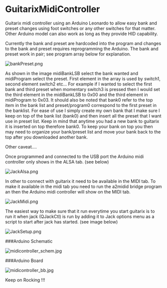# GuitarixMidiController
Guitarix midi controller using an Arduino Leonardo to allow easy bank and preset changes using foot switches or any other switches for that matter. Other Arduino model can also work as long as they provide HID capability.

Currently the bank and preset are hardcoded into the program and changes to the bank and preset requires reprogramming the Arduino.  The bank and preset work in pair; see program array below for explanation.

![bankPreset.png]({{site.baseurl}}/Screenshot/bankPreset.png)

As shown in the image midiBankLSB select the bank wanted and midiProgram select the preset.  First element in the array is used by switch1, second element switch2 etc...  For example if I wanted to select the first bank and third preset when momentary switch3 is pressed then I would set the third element in the midiBankLSB to 0x00 and the third element in midiProgram to 0x03.  It should also be noted that bank0 refer to the top item in the bank list and preset/program0 correspond to the first preset in the banklist.  For ease of use I simply create my own bank that I make sure I keep on top of the bank list (bank0) and then insert all the preset that I want use in preset list. Keep in mind that anytime you had a new bank to guitarix it is inserted on top therefore bank0. To keep your bank on top you then may need to organize your bank/preset list and move your bank back to the top after you downloaded another bank.

Other caveat....

Once programmed and connected to the USB port the Arduino midi controller only shows in the ALSA tab. (see below)

![JackAlsa.png]({{site.baseurl}}/Screenshot/JackAlsa.png)

In other to connect with guitarix it need to be available in the MIDI tab.  To make it available in the midi tab you need to run the a2midid bridge program an then the Arduino midi controller will show on the MIDI tab.

![JackMidi.png]({{site.baseurl}}/Screenshot/JackMidi.png)

The easiest way to make sure that it run everytime you start guitarix is to run it when jack (QJackCtl) is run by adding it to Jack options menu as a script to start after jack has started.  (see image below)

![JackSetup.png]({{site.baseurl}}/Screenshot/JackSetup.png)


###Arduino Schematic

![midicontroller_schem.jpg]({{site.baseurl}}/Schematic/midicontroller_schem.jpg)

###Arduino Board

![midicontroller_bb.jpg]({{site.baseurl}}/Schematic/midicontroller_bb.jpg)


Keep on Rocking !!!
